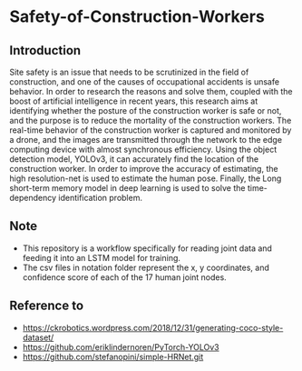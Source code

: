 # Safety-of-Construction-Workers

## Introduction

Site safety is an issue that needs to be scrutinized in the field of construction, and one of the causes of occupational accidents is unsafe behavior. In order to research the reasons and solve them, coupled with the boost of artificial intelligence in recent years, this research aims at identifying whether the posture of the construction worker is safe or not, and the purpose is to reduce the mortality of the construction workers. The real-time behavior of the construction worker is captured and monitored by a drone, and the images are transmitted through the network to the edge computing device with almost synchronous efficiency. Using the object detection model, YOLOv3, it can accurately find the location of the construction worker. In order to improve the accuracy of estimating, the high resolution-net is used to estimate the human pose. Finally, the Long short-term memory model in deep learning is used to solve the time-dependency identification problem.

## Note

- This repository is a workflow specifically for reading joint data and feeding it into an LSTM model for training.
- The csv files in notation folder represent the x, y coordinates, and confidence score of each of the 17 human joint nodes.

## Reference to

- https://ckrobotics.wordpress.com/2018/12/31/generating-coco-style-dataset/
- https://github.com/eriklindernoren/PyTorch-YOLOv3
- https://github.com/stefanopini/simple-HRNet.git
